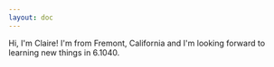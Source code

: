 ```yaml
---
layout: doc
---
```



Hi, I'm Claire! I'm from Fremont, California and I'm looking forward to learning new things in 6.1040.

<!-- ![pooh](/Users/clairechen/6.1040/portfolio-clairejc/assets/images/pooh.jpeg) -->